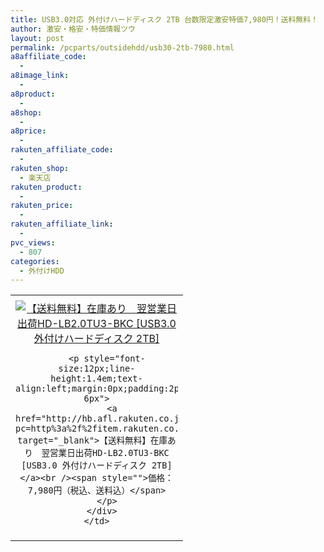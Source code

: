 ```yaml
---
title: USB3.0対応 外付けハードディスク 2TB 台数限定激安特価7,980円！送料無料！
author: 激安・格安・特価情報ツウ
layout: post
permalink: /pcparts/outsidehdd/usb30-2tb-7980.html
a8affiliate_code:
  - 
a8image_link:
  - 
a8product:
  - 
a8shop:
  - 
a8price:
  - 
rakuten_affiliate_code:
  - 
rakuten_shop:
  - 楽天店
rakuten_product:
  - 
rakuten_price:
  - 
rakuten_affiliate_link:
  - 
pvc_views:
  - 807
categories:
  - 外付けHDD
---
```

<table border="0" cellpadding="0" cellspacing="0">
  <tr>
    <td valign="top">
      <div style="border:1px none;margin:0px;padding:6px 0px;width:260px;text-align:center;float:left">
        <a href="http://hb.afl.rakuten.co.jp/hgc/0cf203cc.cd809adf.0cf203cd.b1de4e43/?pc=http%3a%2f%2fitem.rakuten.co.jp%2fetre%2f950166%2f%3fscid%3daf_link_tbl&m=http%3a%2f%2fm.rakuten.co.jp%2fetre%2fi%2f10009331%2f" target="_blank"><img src="http://hbb.afl.rakuten.co.jp/hgb/?pc=http%3a%2f%2fthumbnail.image.rakuten.co.jp%2f%400_mall%2fetre%2fcabinet%2fitemimage02%2fhd-lbtu3-bkc.jpg%3f_ex%3d240x240&m=http%3a%2f%2fthumbnail.image.rakuten.co.jp%2f%400_mall%2fetre%2fcabinet%2fitemimage02%2fhd-lbtu3-bkc.jpg" alt="【送料無料】在庫あり　翌営業日出荷HD-LB2.0TU3-BKC [USB3.0 外付けハードディスク 2TB]" border="0" style="margin:0px;padding:0px" /></a> 
        
        <p style="font-size:12px;line-height:1.4em;text-align:left;margin:0px;padding:2px 6px">
          <a href="http://hb.afl.rakuten.co.jp/hgc/0cf203cc.cd809adf.0cf203cd.b1de4e43/?pc=http%3a%2f%2fitem.rakuten.co.jp%2fetre%2f950166%2f%3fscid%3daf_link_tbl&m=http%3a%2f%2fm.rakuten.co.jp%2fetre%2fi%2f10009331%2f" target="_blank">【送料無料】在庫あり　翌営業日出荷HD-LB2.0TU3-BKC [USB3.0 外付けハードディスク 2TB]</a><br /><span style="">価格：7,980円（税込、送料込）</span>
        </p>
      </div>
    </td>
  </tr>
</table>